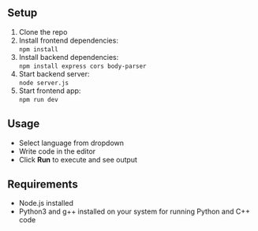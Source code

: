 ## Setup

1. Clone the repo
2. Install frontend dependencies:  
   `npm install`  
3. Install backend dependencies:  
   `npm install express cors body-parser`
4. Start backend server:  
   `node server.js`
5. Start frontend app:  
   `npm run dev`

## Usage

- Select language from dropdown
- Write code in the editor
- Click **Run** to execute and see output

## Requirements

- Node.js installed
- Python3 and g++ installed on your system for running Python and C++ code
